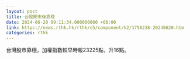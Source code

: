 ```yaml
---
layout: post
title: 台股開市後靠穩
date: 2024-06-20 09:11:34.000000000 +08:00
link: https://news.rthk.hk/rthk/ch/component/k2/1758238-20240620.htm
categories: rthk
---
```


台灣股市靠穩，加權指數較早時報23225點，升16點。
